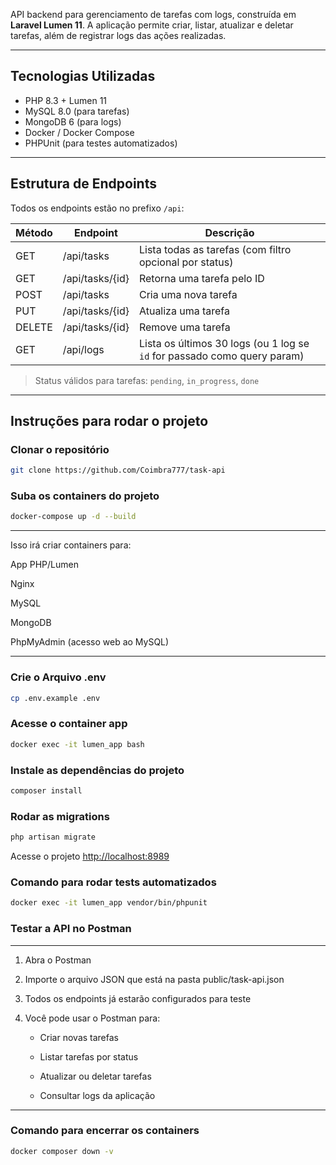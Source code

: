 API backend para gerenciamento de tarefas com logs, construída em **Laravel Lumen 11**.
A aplicação permite criar, listar, atualizar e deletar tarefas, além de registrar logs das ações realizadas.

---

## Tecnologias Utilizadas

-   PHP 8.3 + Lumen 11
-   MySQL 8.0 (para tarefas)
-   MongoDB 6 (para logs)
-   Docker / Docker Compose
-   PHPUnit (para testes automatizados)

---

## Estrutura de Endpoints

Todos os endpoints estão no prefixo `/api`:

| Método | Endpoint        | Descrição                                                                |
| ------ | --------------- | ------------------------------------------------------------------------ |
| GET    | /api/tasks      | Lista todas as tarefas (com filtro opcional por status)                  |
| GET    | /api/tasks/{id} | Retorna uma tarefa pelo ID                                               |
| POST   | /api/tasks      | Cria uma nova tarefa                                                     |
| PUT    | /api/tasks/{id} | Atualiza uma tarefa                                                      |
| DELETE | /api/tasks/{id} | Remove uma tarefa                                                        |
| GET    | /api/logs       | Lista os últimos 30 logs (ou 1 log se `id` for passado como query param) |

> Status válidos para tarefas: `pending`, `in_progress`, `done`

---

## Instruções para rodar o projeto

### Clonar o repositório

```sh
git clone https://github.com/Coimbra777/task-api
```

### Suba os containers do projeto

```sh
docker-compose up -d --build
```

---

Isso irá criar containers para:

App PHP/Lumen

Nginx

MySQL

MongoDB

PhpMyAdmin (acesso web ao MySQL)

---

### Crie o Arquivo .env

```sh
cp .env.example .env
```

### Acesse o container app

```sh
docker exec -it lumen_app bash
```

### Instale as dependências do projeto

```sh
composer install
```

### Rodar as migrations

```sh
php artisan migrate
```

Acesse o projeto
[http://localhost:8989](http://localhost:8989)

### Comando para rodar tests automatizados

```sh
docker exec -it lumen_app vendor/bin/phpunit
```

### Testar a API no Postman

---

1.  Abra o Postman

2.  Importe o arquivo JSON que está na pasta public/task-api.json

3.  Todos os endpoints já estarão configurados para teste

4.  Você pode usar o Postman para:

    -   Criar novas tarefas

    -   Listar tarefas por status

    -   Atualizar ou deletar tarefas

    -   Consultar logs da aplicação

---

### Comando para encerrar os containers

```sh
docker composer down -v
```
